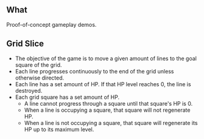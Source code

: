 ## What
Proof-of-concept gameplay demos.

## Grid Slice
* The objective of the game is to move a given amount of lines to the goal square of the grid.
* Each line progresses continuously to the end of the grid unless otherwise directed.
* Each line has a set amount of HP. If that HP level reaches 0, the line is destroyed.
* Each grid square has a set amount of HP.
    * A line cannot progress through a square until that square's HP is 0.
    * When a line is occupying a square, that square will not regenerate HP.
    * When a line is not occupying a square, that square will regenerate its HP up to its maximum level.
